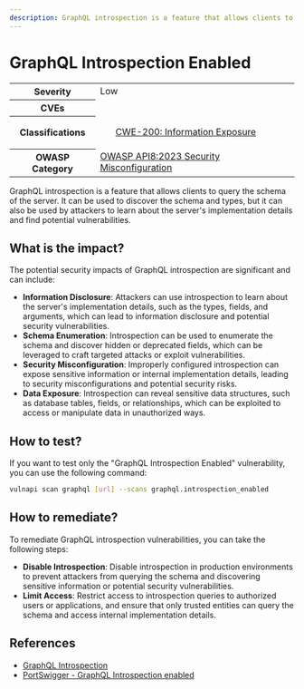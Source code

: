 ```yaml
---
description: GraphQL introspection is a feature that allows clients to query the schema of the server. It can be used to discover the schema and types, but it can also be used by attackers to learn about the server's implementation details and find potential vulnerabilities.
---
```


# GraphQL Introspection Enabled

<table>
    <tr>
        <th>Severity</th>
        <td>Low</td>
    </tr>
    <tr>
        <th>CVEs</th>
        <td></td>
    </tr>
    <tr>
        <th>Classifications</th>
        <td>
            <ul>
                <a href="https://cwe.mitre.org/data/definitions/200.html">CWE-200: Information Exposure</a>
            </ul>
        </td>
    </tr>
    <tr>
        <th>OWASP Category</th>
        <td>
            <a href="https://owasp.org/API-Security/editions/2023/en/0xa2-broken-authentication/">OWASP API8:2023 Security Misconfiguration</a>
        </td>
    </tr>
</table>

GraphQL introspection is a feature that allows clients to query the schema of the server. It can be used to discover the schema and types, but it can also be used by attackers to learn about the server's implementation details and find potential vulnerabilities.

## What is the impact?

The potential security impacts of GraphQL introspection are significant and can include:
* **Information Disclosure**: Attackers can use introspection to learn about the server's implementation details, such as the types, fields, and arguments, which can lead to information disclosure and potential security vulnerabilities.
* **Schema Enumeration**: Introspection can be used to enumerate the schema and discover hidden or deprecated fields, which can be leveraged to craft targeted attacks or exploit vulnerabilities.
* **Security Misconfiguration**: Improperly configured introspection can expose sensitive information or internal implementation details, leading to security misconfigurations and potential security risks.
* **Data Exposure**: Introspection can reveal sensitive data structures, such as database tables, fields, or relationships, which can be exploited to access or manipulate data in unauthorized ways.

## How to test?

If you want to test only the "GraphQL Introspection Enabled" vulnerability, you can use the following command:

```bash copy
vulnapi scan graphql [url] --scans graphql.introspection_enabled
```

## How to remediate?

To remediate GraphQL introspection vulnerabilities, you can take the following steps:
* **Disable Introspection**: Disable introspection in production environments to prevent attackers from querying the schema and discovering sensitive information or potential security vulnerabilities.
* **Limit Access**: Restrict access to introspection queries to authorized users or applications, and ensure that only trusted entities can query the schema and access internal implementation details.

## References

- [GraphQL Introspection](https://graphql.org/learn/introspection/)
- [PortSwigger - GraphQL Introspection enabled](https://portswigger.net/kb/issues/00200512_graphql-introspection-enabled)
